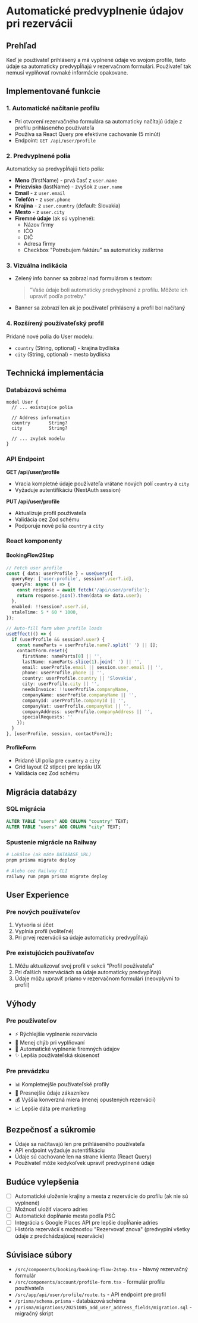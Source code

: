 # Automatické predvyplnenie údajov pri rezervácii

## Prehľad
Keď je používateľ prihlásený a má vyplnené údaje vo svojom profile, tieto údaje sa automaticky predvypĺňajú v rezervačnom formulári. Používateľ tak nemusí vyplňovať rovnaké informácie opakovane.

## Implementované funkcie

### 1. Automatické načítanie profilu
- Pri otvorení rezervačného formulára sa automaticky načítajú údaje z profilu prihláseného používateľa
- Používa sa React Query pre efektívne cachovanie (5 minút)
- Endpoint: `GET /api/user/profile`

### 2. Predvyplnené polia
Automaticky sa predvypĺňajú tieto polia:
- **Meno** (firstName) - prvá časť z `user.name`
- **Priezvisko** (lastName) - zvyšok z `user.name`
- **Email** - z `user.email`
- **Telefón** - z `user.phone`
- **Krajina** - z `user.country` (default: Slovakia)
- **Mesto** - z `user.city`
- **Firemné údaje** (ak sú vyplnené):
  - Názov firmy
  - IČO
  - DIČ
  - Adresa firmy
  - Checkbox "Potrebujem faktúru" sa automaticky zaškrtne

### 3. Vizuálna indikácia
- Zelený info banner sa zobrazí nad formulárom s textom:
  > "Vaše údaje boli automaticky predvyplnené z profilu. Môžete ich upraviť podľa potreby."
- Banner sa zobrazí len ak je používateľ prihlásený a profil bol načítaný

### 4. Rozšírený používateľský profil
Pridané nové polia do User modelu:
- `country` (String, optional) - krajina bydliska
- `city` (String, optional) - mesto bydliska

## Technická implementácia

### Databázová schéma
```prisma
model User {
  // ... existujúce polia
  
  // Address information
  country       String?
  city          String?
  
  // ... zvyšok modelu
}
```

### API Endpoint
**GET /api/user/profile**
- Vracia kompletné údaje používateľa vrátane nových polí `country` a `city`
- Vyžaduje autentifikáciu (NextAuth session)

**PUT /api/user/profile**
- Aktualizuje profil používateľa
- Validácia cez Zod schému
- Podporuje nové polia `country` a `city`

### React komponenty

#### BookingFlow2Step
```typescript
// Fetch user profile
const { data: userProfile } = useQuery({
  queryKey: ['user-profile', session?.user?.id],
  queryFn: async () => {
    const response = await fetch('/api/user/profile');
    return response.json().then(data => data.user);
  },
  enabled: !!session?.user?.id,
  staleTime: 5 * 60 * 1000,
});

// Auto-fill form when profile loads
useEffect(() => {
  if (userProfile && session?.user) {
    const nameParts = userProfile.name?.split(' ') || [];
    contactForm.reset({
      firstName: nameParts[0] || '',
      lastName: nameParts.slice(1).join(' ') || '',
      email: userProfile.email || session.user.email || '',
      phone: userProfile.phone || '',
      country: userProfile.country || 'Slovakia',
      city: userProfile.city || '',
      needsInvoice: !!userProfile.companyName,
      companyName: userProfile.companyName || '',
      companyId: userProfile.companyId || '',
      companyVat: userProfile.companyVat || '',
      companyAddress: userProfile.companyAddress || '',
      specialRequests: ''
    });
  }
}, [userProfile, session, contactForm]);
```

#### ProfileForm
- Pridané UI polia pre `country` a `city`
- Grid layout (2 stĺpce) pre lepšiu UX
- Validácia cez Zod schému

## Migrácia databázy

### SQL migrácia
```sql
ALTER TABLE "users" ADD COLUMN "country" TEXT;
ALTER TABLE "users" ADD COLUMN "city" TEXT;
```

### Spustenie migrácie na Railway
```bash
# Lokálne (ak máte DATABASE_URL)
pnpm prisma migrate deploy

# Alebo cez Railway CLI
railway run pnpm prisma migrate deploy
```

## User Experience

### Pre nových používateľov
1. Vytvoria si účet
2. Vyplnia profil (voliteľné)
3. Pri prvej rezervácii sa údaje automaticky predvypĺňajú

### Pre existujúcich používateľov
1. Môžu aktualizovať svoj profil v sekcii "Profil používateľa"
2. Pri ďalších rezerváciách sa údaje automaticky predvypĺňajú
3. Údaje môžu upraviť priamo v rezervačnom formulári (neovplyvní to profil)

## Výhody

### Pre používateľov
- ⚡ Rýchlejšie vyplnenie rezervácie
- 🎯 Menej chýb pri vyplňovaní
- 💼 Automatické vyplnenie firemných údajov
- ✨ Lepšia používateľská skúsenosť

### Pre prevádzku
- 📊 Kompletnejšie používateľské profily
- 🎯 Presnejšie údaje zákazníkov
- 💰 Vyššia konverzná miera (menej opustených rezervácií)
- 📈 Lepšie dáta pre marketing

## Bezpečnosť a súkromie
- Údaje sa načítavajú len pre prihláseného používateľa
- API endpoint vyžaduje autentifikáciu
- Údaje sú cachované len na strane klienta (React Query)
- Používateľ môže kedykoľvek upraviť predvyplnené údaje

## Budúce vylepšenia
- [ ] Automatické uloženie krajiny a mesta z rezervácie do profilu (ak nie sú vyplnené)
- [ ] Možnosť uložiť viacero adries
- [ ] Automatické dopĺňanie mesta podľa PSČ
- [ ] Integrácia s Google Places API pre lepšie dopĺňanie adries
- [ ] História rezervácií s možnosťou "Rezervovať znova" (predvyplní všetky údaje z predchádzajúcej rezervácie)

## Súvisiace súbory
- `/src/components/booking/booking-flow-2step.tsx` - hlavný rezervačný formulár
- `/src/components/account/profile-form.tsx` - formulár profilu používateľa
- `/src/app/api/user/profile/route.ts` - API endpoint pre profil
- `/prisma/schema.prisma` - databázová schéma
- `/prisma/migrations/20251005_add_user_address_fields/migration.sql` - migračný skript
